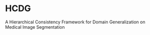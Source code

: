 # HCDG
A Hierarchical Consistency Framework for Domain Generalization on Medical Image Segmentation
